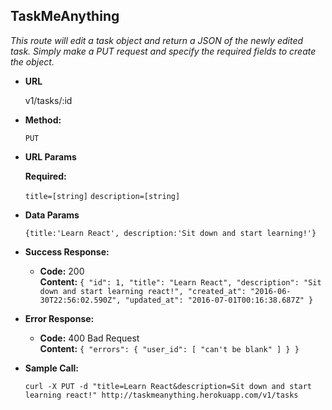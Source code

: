 **TaskMeAnything**
----

*This route will edit a task object and return a JSON of the newly edited task. Simply make a PUT request and specify the required fields to create the object.*


* **URL**

  v1/tasks/:id

* **Method:**

  `PUT`

*  **URL Params**

   **Required:**

   `title=[string]`
   `description=[string]`

* **Data Params**

  `{title:'Learn React', description:'Sit down and start learning!'}`

* **Success Response:**

  * **Code:** 200 <br />
    **Content:** `{
  "id": 1,
  "title": "Learn React",
  "description": "Sit down and start learning react!",
  "created_at": "2016-06-30T22:56:02.590Z",
  "updated_at": "2016-07-01T00:16:38.687Z"
}`

* **Error Response:**

  * **Code:** 400 Bad Request <br />
    **Content:** `{
  "errors": {
    "user_id": [
      "can't be blank"
    ]
  }
}`

* **Sample Call:**

  `curl -X PUT -d "title=Learn React&description=Sit down and start learning react!" http://taskmeanything.herokuapp.com/v1/tasks`


